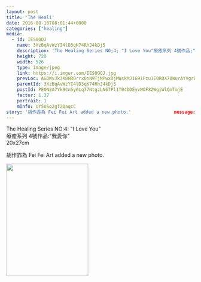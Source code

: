 ```yaml
---
layout: post
title: 'The Heali' 
date: 2016-08-16T08:01:44+0000 
categories: ["healing"] 
media:
  - id: IES0QQJ
    name: 3XzBqAvWzYI4lD3qK74RhJ4kDj5
    description: 'The Healing Series NO;4; "I Love You"療癒系列 4號作品;"我愛你"20x27cm'   
    height: 720
    width: 526
    type: image/jpeg
    link: https://i.imgur.com/IES0QQJ.jpg
    prevLoc: AGQWvJk3X8HROrrx0nN9TjMPwxDjMWskMJ1G91Pzu1E0ROX78WurAYVgrBrMiLXW9E4AwgIDZk6g5PW7Sy36NOQ688U8X0EA0wOmh6QNA77gwJTXVOOE6mr9iqp5Vq33qni30zqVq0WyUZ2lpD6kG9iAkrr8oYXXu1xB01jEOPINPP6kv97wFvYKDBBr77TxJmMKVOyLtmk3XLEVxXTDWq0D7JQ9I8GyPMJX5rcwolR4z1vwum2AE9628nt5OB8zDLEVIv3
    parentId: 3XzBqAvWzYI4lD3qK74RhJ4kDj5
    postId: PE0N2A7Yk9Cn5y6Lq77NtgzLN67Pl1T04DDEyvWOF8ZWgjWlQmTmjE
    factor: 1.37
    portrait: 1
    mInfo: UY5USo2gT2QaqcC
story: '胡作霏為 Fei Fei Art added a new photo.'                message: 'The Healing Series NO;4; "I Love You"  療癒系列 4號作品;"我愛你"  20x27cm'         
---
```


The Healing Series NO:4: "I Love You"  
療癒系列 4號作品:"我愛你"  
20x27cm
 
 
[//]: #story:
胡作霏為 Fei Fei Art added a new photo.


[//]: #media:  
<a href="https://i.imgur.com/IES0QQJ.jpg"><img src="https://i.imgur.com/IES0QQJ.jpg" height="300" width="219" /></a> 
 
